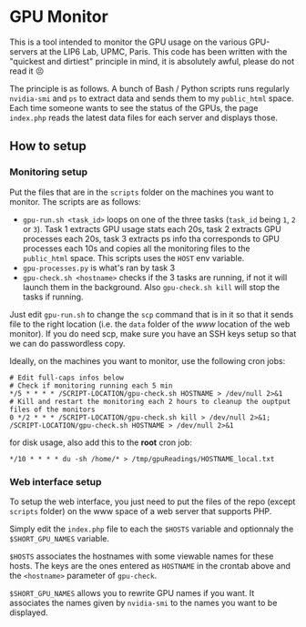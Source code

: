 # GPU Monitor

This is a tool intended to monitor the GPU usage on the various GPU-servers at the LIP6 Lab, UPMC, Paris. This code has been written with the "quickest and dirtiest" principle in mind, it is absolutely awful, please do not read it :persevere:

The principle is as follows. A bunch of Bash / Python scripts runs regularly `nvidia-smi` and `ps` to extract data and sends them to my `public_html` space. Each time someone wants to see the status of the GPUs, the page `index.php` reads the latest data files for each server and displays those.

## How to setup

### Monitoring setup

Put the files that are in the `scripts` folder on the machines you want to monitor. The scripts are as follows:

* `gpu-run.sh <task_id>` loops on one of the three tasks (`task_id` being `1`, `2` or `3`). Task 1 extracts GPU usage stats each 20s, task 2 extracts GPU processes each 20s, task 3 extracts ps info tha corresponds to GPU processes each 10s and copies all the monitoring files to the `public_html` space. This scripts uses the `HOST` env variable.
* `gpu-processes.py` is what's ran by task 3
* `gpu-check.sh <hostname>` checks if the 3 tasks are running, if not it will launch them in the background. Also `gpu-check.sh kill` will stop the tasks if running.

Just edit `gpu-run.sh` to change the `scp` command that is in it so that it sends file to the right location (i.e. the `data` folder of the _www_ location of the web monitor). If you do need scp, make sure you have an SSH keys setup so that we can do passwordless copy.

Ideally, on the machines you want to monitor, use the following cron jobs:

```
# Edit full-caps infos below
# Check if monitoring running each 5 min
*/5 * * * * /SCRIPT-LOCATION/gpu-check.sh HOSTNAME > /dev/null 2>&1
# Kill and restart the monitoring each 2 hours to cleanup the ouptput files of the monitors
0 */2 * * * /SCRIPT-LOCATION/gpu-check.sh kill > /dev/null 2>&1; /SCRIPT-LOCATION/gpu-check.sh HOSTNAME > /dev/null 2>&1
```

for disk usage, also add this to the **root** cron job:

```
*/10 * * * * du -sh /home/* > /tmp/gpuReadings/HOSTNAME_local.txt

```

### Web interface setup

To setup the web interface, you just need to put the files of the repo (except `scripts` folder) on the www space of a web server that supports PHP.

Simply edit the `index.php` file to each the `$HOSTS` variable and optionnaly the `$SHORT_GPU_NAMES` variable.

`$HOSTS` associates the hostnames with some viewable names for these hosts. The keys are the ones entered as `HOSTNAME` in the crontab above and the `<hostname>` parameter of `gpu-check`.

`$SHORT_GPU_NAMES` allows you to rewrite GPU names if you want. It associates the names given by `nvidia-smi` to the names you want to be displayed.
